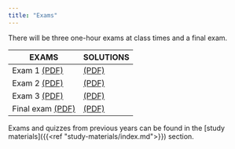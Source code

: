 ```yaml
---
title: "Exams"
---
```


There will be three one-hour exams at class times and a final exam.

| EXAMS                                                | SOLUTIONS                                    |
|------------------------------------------------------|----------------------------------------------|
| Exam 1 [(PDF)](exams/MIT18_06S10_exam1_s10.pdf)      | [(PDF)](exams/MIT18_06S10_exam1_s10_sol.pdf) |
| Exam 2 [(PDF)](exams/MIT18_06S10_exam2_s10.pdf)      | [(PDF)](exams/MIT18_06S10_exam2_s10_sol.pdf) |
| Exam 3 [(PDF)](exams/MIT18_06S10_exam3_s10.pdf)      | [(PDF)](exams/MIT18_06S10_exam3_s10_sol.pdf) |
| Final exam [(PDF)](exams/MIT18_06S10_Final_Exam.pdf) | [(PDF)](exams/MIT18_06S10_Final_Answers.pdf) |

Exams and quizzes from previous years can be found in the [study materials]({{<ref "study-materials/index.md">}}) section.